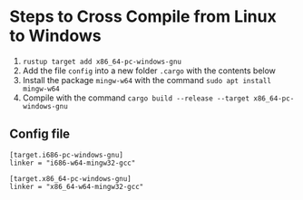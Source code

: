 # Steps to Cross Compile from Linux to Windows

1. `rustup target add x86_64-pc-windows-gnu`
1. Add the file `config` into a new folder `.cargo` with the contents below
1. Install the package `mingw-w64` with the command `sudo apt install mingw-w64`
1. Compile with the command `cargo build --release --target x86_64-pc-windows-gnu`

## Config file

```
[target.i686-pc-windows-gnu]
linker = "i686-w64-mingw32-gcc"

[target.x86_64-pc-windows-gnu]
linker = "x86_64-w64-mingw32-gcc"
```
